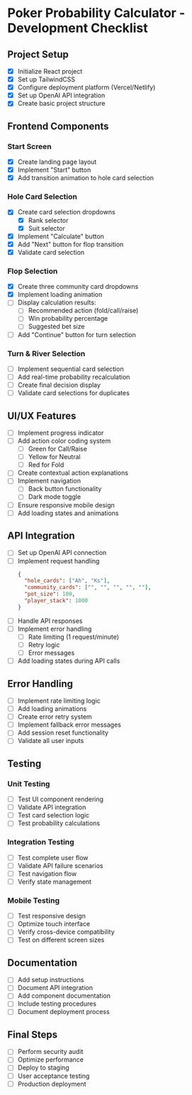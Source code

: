 # Poker Probability Calculator - Development Checklist

## Project Setup
- [x] Initialize React project
- [x] Set up TailwindCSS
- [x] Configure deployment platform (Vercel/Netlify)
- [x] Set up OpenAI API integration
- [x] Create basic project structure

## Frontend Components
### Start Screen
- [x] Create landing page layout
- [x] Implement "Start" button
- [x] Add transition animation to hole card selection

### Hole Card Selection
- [x] Create card selection dropdowns
  - [x] Rank selector
  - [x] Suit selector
- [x] Implement "Calculate" button
- [x] Add "Next" button for flop transition
- [x] Validate card selection

### Flop Selection
- [x] Create three community card dropdowns
- [x] Implement loading animation
- [ ] Display calculation results:
  - [ ] Recommended action (fold/call/raise)
  - [ ] Win probability percentage
  - [ ] Suggested bet size
- [ ] Add "Continue" button for turn selection

### Turn & River Selection
- [ ] Implement sequential card selection
- [ ] Add real-time probability recalculation
- [ ] Create final decision display
- [ ] Validate card selections for duplicates

## UI/UX Features
- [ ] Implement progress indicator
- [ ] Add action color coding system
  - [ ] Green for Call/Raise
  - [ ] Yellow for Neutral
  - [ ] Red for Fold
- [ ] Create contextual action explanations
- [ ] Implement navigation
  - [ ] Back button functionality
  - [ ] Dark mode toggle
- [ ] Ensure responsive mobile design
- [ ] Add loading states and animations

## API Integration
- [ ] Set up OpenAI API connection
- [ ] Implement request handling
  ```json
  {
    "hole_cards": ["Ah", "Ks"],
    "community_cards": ["", "", "", "", ""],
    "pot_size": 100,
    "player_stack": 1000
  }
  ```
- [ ] Handle API responses
- [ ] Implement error handling
  - [ ] Rate limiting (1 request/minute)
  - [ ] Retry logic
  - [ ] Error messages
- [ ] Add loading states during API calls

## Error Handling
- [ ] Implement rate limiting logic
- [ ] Add loading animations
- [ ] Create error retry system
- [ ] Implement fallback error messages
- [ ] Add session reset functionality
- [ ] Validate all user inputs

## Testing
### Unit Testing
- [ ] Test UI component rendering
- [ ] Validate API integration
- [ ] Test card selection logic
- [ ] Test probability calculations

### Integration Testing
- [ ] Test complete user flow
- [ ] Validate API failure scenarios
- [ ] Test navigation flow
- [ ] Verify state management

### Mobile Testing
- [ ] Test responsive design
- [ ] Optimize touch interface
- [ ] Verify cross-device compatibility
- [ ] Test on different screen sizes

## Documentation
- [ ] Add setup instructions
- [ ] Document API integration
- [ ] Add component documentation
- [ ] Include testing procedures
- [ ] Document deployment process

## Final Steps
- [ ] Perform security audit
- [ ] Optimize performance
- [ ] Deploy to staging
- [ ] User acceptance testing
- [ ] Production deployment 
